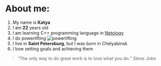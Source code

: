 # About me:
1. My name is **Katya**
2. I am **22** years old
3. I am learning C++ programming language in [Netology](https://netology.ru/#/)
4. I do powerlifting
   ![powerlifting](https://st.depositphotos.com/1726008/1280/v/450/depositphotos_12806319-stock-illustration-powerlifting-weightlifting-or-bodybuilding-vector.jpg)
5. I live in **Saint Petersburg**, but I was born in Chelyabinsk
6. I love setting goals and achieving them

> <q>The only way to do great work is to love what you do.</q> *Steve Jobs*
